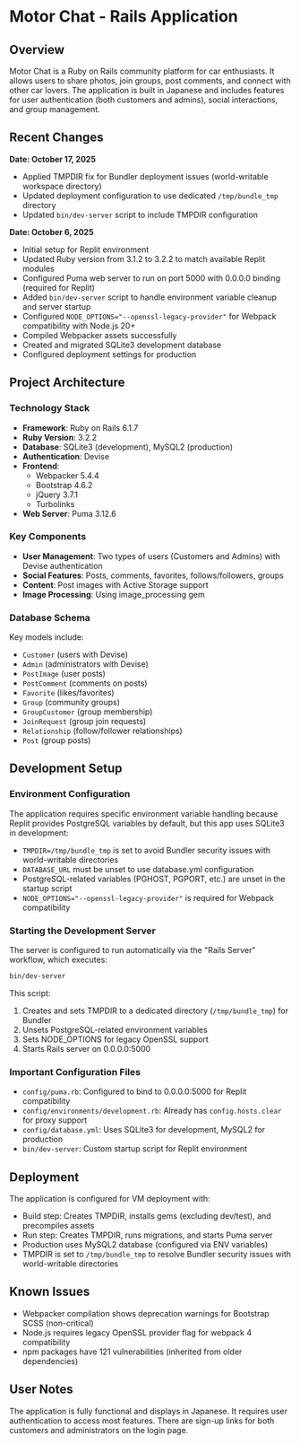 # Motor Chat - Rails Application

## Overview
Motor Chat is a Ruby on Rails community platform for car enthusiasts. It allows users to share photos, join groups, post comments, and connect with other car lovers. The application is built in Japanese and includes features for user authentication (both customers and admins), social interactions, and group management.

## Recent Changes
**Date: October 17, 2025**
- Applied TMPDIR fix for Bundler deployment issues (world-writable workspace directory)
- Updated deployment configuration to use dedicated `/tmp/bundle_tmp` directory
- Updated `bin/dev-server` script to include TMPDIR configuration

**Date: October 6, 2025**
- Initial setup for Replit environment
- Updated Ruby version from 3.1.2 to 3.2.2 to match available Replit modules
- Configured Puma web server to run on port 5000 with 0.0.0.0 binding (required for Replit)
- Added `bin/dev-server` script to handle environment variable cleanup and server startup
- Configured `NODE_OPTIONS="--openssl-legacy-provider"` for Webpack compatibility with Node.js 20+
- Compiled Webpacker assets successfully
- Created and migrated SQLite3 development database
- Configured deployment settings for production

## Project Architecture

### Technology Stack
- **Framework**: Ruby on Rails 6.1.7
- **Ruby Version**: 3.2.2
- **Database**: SQLite3 (development), MySQL2 (production)
- **Authentication**: Devise
- **Frontend**: 
  - Webpacker 5.4.4
  - Bootstrap 4.6.2
  - jQuery 3.7.1
  - Turbolinks
- **Web Server**: Puma 3.12.6

### Key Components
- **User Management**: Two types of users (Customers and Admins) with Devise authentication
- **Social Features**: Posts, comments, favorites, follows/followers, groups
- **Content**: Post images with Active Storage support
- **Image Processing**: Using image_processing gem

### Database Schema
Key models include:
- `Customer` (users with Devise)
- `Admin` (administrators with Devise)
- `PostImage` (user posts)
- `PostComment` (comments on posts)
- `Favorite` (likes/favorites)
- `Group` (community groups)
- `GroupCustomer` (group membership)
- `JoinRequest` (group join requests)
- `Relationship` (follow/follower relationships)
- `Post` (group posts)

## Development Setup

### Environment Configuration
The application requires specific environment variable handling because Replit provides PostgreSQL variables by default, but this app uses SQLite3 in development:

- `TMPDIR=/tmp/bundle_tmp` is set to avoid Bundler security issues with world-writable directories
- `DATABASE_URL` must be unset to use database.yml configuration
- PostgreSQL-related variables (PGHOST, PGPORT, etc.) are unset in the startup script
- `NODE_OPTIONS="--openssl-legacy-provider"` is required for Webpack compatibility

### Starting the Development Server
The server is configured to run automatically via the "Rails Server" workflow, which executes:
```bash
bin/dev-server
```

This script:
1. Creates and sets TMPDIR to a dedicated directory (`/tmp/bundle_tmp`) for Bundler
2. Unsets PostgreSQL-related environment variables
3. Sets NODE_OPTIONS for legacy OpenSSL support
4. Starts Rails server on 0.0.0.0:5000

### Important Configuration Files
- `config/puma.rb`: Configured to bind to 0.0.0.0:5000 for Replit compatibility
- `config/environments/development.rb`: Already has `config.hosts.clear` for proxy support
- `config/database.yml`: Uses SQLite3 for development, MySQL2 for production
- `bin/dev-server`: Custom startup script for Replit environment

## Deployment
The application is configured for VM deployment with:
- Build step: Creates TMPDIR, installs gems (excluding dev/test), and precompiles assets
- Run step: Creates TMPDIR, runs migrations, and starts Puma server
- Production uses MySQL2 database (configured via ENV variables)
- TMPDIR is set to `/tmp/bundle_tmp` to resolve Bundler security issues with world-writable directories

## Known Issues
- Webpacker compilation shows deprecation warnings for Bootstrap SCSS (non-critical)
- Node.js requires legacy OpenSSL provider flag for webpack 4 compatibility
- npm packages have 121 vulnerabilities (inherited from older dependencies)

## User Notes
The application is fully functional and displays in Japanese. It requires user authentication to access most features. There are sign-up links for both customers and administrators on the login page.
